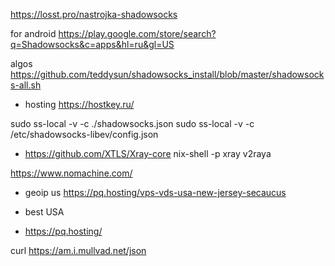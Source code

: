 https://losst.pro/nastrojka-shadowsocks

for android
https://play.google.com/store/search?q=Shadowsocks&c=apps&hl=ru&gl=US

algos
https://github.com/teddysun/shadowsocks_install/blob/master/shadowsocks-all.sh

- hosting https://hostkey.ru/

sudo ss-local -v -c ./shadowsocks.json
sudo ss-local -v -c /etc/shadowsocks-libev/config.json


- https://github.com/XTLS/Xray-core
nix-shell -p xray v2raya

https://www.nomachine.com/

- geoip us
https://pq.hosting/vps-vds-usa-new-jersey-secaucus

- best USA
- https://pq.hosting/

curl https://am.i.mullvad.net/json
